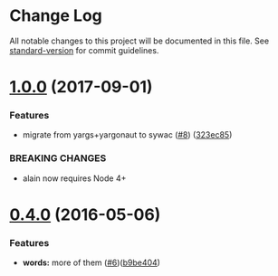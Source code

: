# Change Log

All notable changes to this project will be documented in this file. See [standard-version](https://github.com/conventional-changelog/standard-version) for commit guidelines.

<a name="1.0.0"></a>
# [1.0.0](https://github.com/sergile/alain/compare/v0.4.0...v1.0.0) (2017-09-01)


### Features

* migrate from yargs+yargonaut to sywac ([#8](https://github.com/sergile/alain/issues/8)) ([323ec85](https://github.com/sergile/alain/commit/323ec85))


### BREAKING CHANGES

* alain now requires Node 4+



<a name="0.4.0"></a>
# [0.4.0](https://github.com/sergile/alain/compare/v0.3.0...v0.4.0) (2016-05-06)


### Features

* **words:** more of them ([#6](https://github.com/sergile/alain/issues/6))([b9be404](https://github.com/sergile/alain/commit/b9be404))
